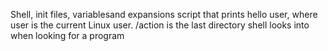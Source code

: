 Shell, init files, variablesand expansions
script that prints hello user, where user is the current Linux user.
/action is the last directory shell looks into when looking for a program
